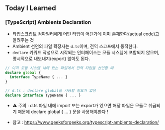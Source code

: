 ## Today I Learned

### [TypeScript] Ambients Declaration

- 타입스크립트 컴파일러에게 어떤 타입이 어딘가에 이미 존재한다(actual code)고 알려주는 것
- Ambient 선언의 파일 확장자는 `d.ts`이며, 전역 스코프에서 동작한다.
- `declare` 키워드 작성으로 시작되는 인터페이스는 모듈 시스템에 포함되지 않으며, 명시적으로 내보내지(export) 않아도 된다.

```ts
// 이미 모듈 시스템 내에 있는 파일에서 전역 타입을 선언할 때
declare global {
  interface TypeName { ... }
}

// d.ts : declare global을 사용할 필요가 없음
declare interface TypeName { ... }
```

- ⚠️ 주의 : d.ts 파일 내에 import 또는 export가 있으면 해당 파일은 모듈로 취급되기 때문에 declare global { ... } 문을 사용해야한다 !

- 참고 : https://www.geeksforgeeks.org/typescript-ambients-declaration/
